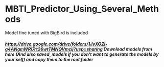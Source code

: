 # MBTI_Predictor_Using_Several_Methods
Model fine tuned with BigBird is included

##### https://drive.google.com/drive/folders/1JvXOZl-g4ANgmWRi7rt36wtTMNQVmcij?usp=sharing Download models from here (And also saved_models if you don't want to generate the models by your self) and copy them to the root folder
